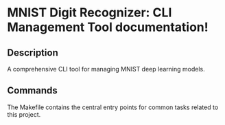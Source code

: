 # MNIST Digit Recognizer: CLI Management Tool documentation!

## Description

A comprehensive CLI tool for managing MNIST deep learning models.

## Commands

The Makefile contains the central entry points for common tasks related to this project.


